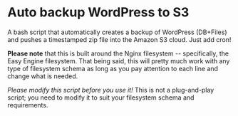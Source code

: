 Auto backup WordPress to S3
===========================

A bash script that automatically creates a backup of WordPress (DB+Files) and pushes a timestamped zip file into the Amazon S3 cloud. Just add cron!

**Please note** that this is built around the Nginx filesystem -- specifically, the Easy Engine filesystem. That being said, this will pretty much work with any type of filesystem schema as long as you pay attention to each line and change what is needed.

*Please modify this script before you use it!* This is not a plug-and-play script; you need to modify it to suit your filesystem schema and requirements.


